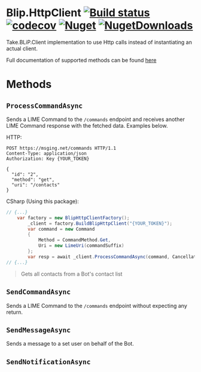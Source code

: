 # Blip.HttpClient [![Build status](https://ci.appveyor.com/api/projects/status/xg52i4obk27h92g9/branch/master?svg=true)](https://ci.appveyor.com/project/lfmundim/blip-httpclient/branch/master) [![codecov](https://codecov.io/gh/lfmundim/Blip.HttpClient/branch/master/graph/badge.svg)](https://codecov.io/gh/lfmundim/Blip.HttpClient) [![Nuget](https://img.shields.io/nuget/v/Blip.Httpclient.svg)](https://www.nuget.org/packages/blip.httpclient) [![NugetDownloads](https://img.shields.io/nuget/dt/blip.httpclient.svg?style=popout)](https://www.nuget.org/packages/blip.httpclient)
Take.BLiP.Client implementation to use Http calls instead of instantiating an actual client.

Full documentation of supported methods can be found [here](https://docs.blip.ai)

# Methods
## `ProcessCommandAsync`
Sends a LIME Command to the `/commands` endpoint and receives another LIME Command response with the fetched data. Examples below.

HTTP:
```http
POST https://msging.net/commands HTTP/1.1
Content-Type: application/json
Authorization: Key {YOUR_TOKEN}

{  
  "id": "2",
  "method": "get",
  "uri": "/contacts"
}
```

CSharp (Using this package):
```csharp
// {...}
    var factory = new BlipHttpClientFactory();
        _client = factory.BuildBlipHttpClient("{YOUR_TOKEN}");
        var command = new Command
        {
            Method = CommandMethod.Get,
            Uri = new LimeUri(commandSuffix)
        };
        var resp = await _client.ProcessCommandAsync(command, CancellationToken.None);
// {...}
```
> Gets all contacts from a Bot's contact list

## `SendCommandAsync`
Sends a LIME Command to the `/commands` endpoint without expecting any return.

## `SendMessageAsync`
Sends a message to a set user on behalf of the Bot.

## `SendNotificationAsync`
